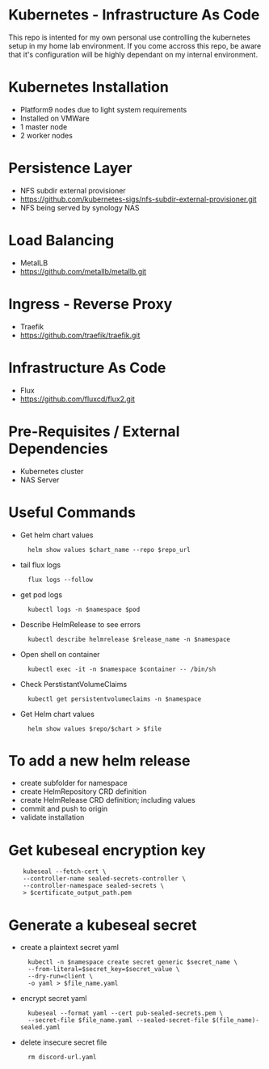 # Kubernetes - Infrastructure As Code

This repo is intented for my own personal use controlling the kubernetes setup in my home lab environment. If you come accross this repo, be aware that it's configuration will be highly dependant on my internal environment.


# Kubernetes Installation
- Platform9 nodes due to light system requirements
- Installed on VMWare
- 1 master node
- 2 worker nodes


# Persistence Layer
- NFS subdir external provisioner
- https://github.com/kubernetes-sigs/nfs-subdir-external-provisioner.git
- NFS being served by synology NAS


# Load Balancing
- MetalLB
- https://github.com/metallb/metallb.git


# Ingress - Reverse Proxy
- Traefik
- https://github.com/traefik/traefik.git


# Infrastructure As Code
- Flux
- https://github.com/fluxcd/flux2.git


# Pre-Requisites / External Dependencies
- Kubernetes cluster
- NAS Server


# Useful Commands
- Get helm chart values

        helm show values $chart_name --repo $repo_url

- tail flux logs

        flux logs --follow

- get pod logs

        kubectl logs -n $namespace $pod

- Describe HelmRelease to see errors

        kubectl describe helmrelease $release_name -n $namespace

- Open shell on container

        kubectl exec -it -n $namespace $container -- /bin/sh

- Check PerstistantVolumeClaims

        kubectl get persistentvolumeclaims -n $namespace

- Get Helm chart values

        helm show values $repo/$chart > $file

# To add a new helm release
- create subfolder for namespace
- create HelmRepository CRD definition
- create HelmRelease CRD definition; including values
- commit and push to origin
- validate installation


# Get kubeseal encryption key

        kubeseal --fetch-cert \
        --controller-name sealed-secrets-controller \
        --controller-namespace sealed-secrets \
        > $certificate_output_path.pem


# Generate a kubeseal secret
- create a plaintext secret yaml 

        kubectl -n $namespace create secret generic $secret_name \
        --from-literal=$secret_key=$secret_value \
        --dry-run=client \
        -o yaml > $file_name.yaml

- encrypt secret yaml

        kubeseal --format yaml --cert pub-sealed-secrets.pem \
        --secret-file $file_name.yaml --sealed-secret-file $(file_name)-sealed.yaml

- delete insecure secret file

        rm discord-url.yaml